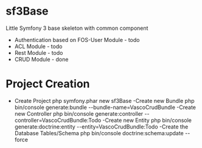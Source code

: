 # sf3Base

Little Symfony 3 base skeleton with common component

- Authentication based on FOS-User Module - todo
- ACL Module - todo
- Rest Module - todo
- CRUD Module - done

# Project Creation 
- Create Project
	php symfony.phar new sf3Base
-Create new Bundle
	php bin/console generate:bundle --bundle-name=VascoCrudBundle
-Create new Controller
	php bin/console generate:controller --controller=VascoCrudBundle:Todo
-Create new Entity
	php bin/console generate:doctrine:entity --entity=VascoCrudBundle:Todo
-Create the Database Tables/Schema
	php bin/console doctrine:schema:update --force
	
